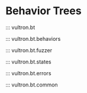 # Behavior Trees

::: vultron.bt

::: vultron.bt.behaviors

::: vultron.bt.fuzzer

::: vultron.bt.states

::: vultron.bt.errors

::: vultron.bt.common